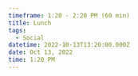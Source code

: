 ```yaml
---
timeframe: 1:20 - 2:20 PM (60 min)
title: Lunch
tags:
  - Social
datetime: 2022-10-13T13:20:00.000Z
date: Oct 13, 2022
time: 1:20 PM
---
```

